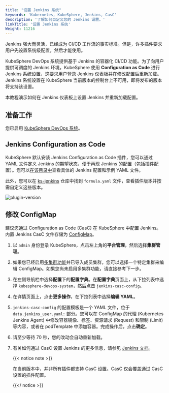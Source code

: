 ```yaml
---
title: "设置 Jenkins 系统"
keywords: 'Kubernetes, KubeSphere, Jenkins, CasC'
description: '了解如何自定义您的 Jenkins 设置。'
linkTitle: '设置 Jenkins 系统'
Weight: 11216
---
```


Jenkins 强大而灵活，已经成为 CI/CD 工作流的事实标准。但是，许多插件要求用户先设置系统级配置，然后才能使用。

KubeSphere DevOps 系统提供基于 Jenkins 的容器化 CI/CD 功能。为了向用户提供可调度的 Jenkins 环境，KubeSphere 使用 **Configuration as Code** 进行 Jenkins 系统设置，这要求用户登录 Jenkins 仪表板并在修改配置后重新加载。Jenkins 系统设置在 KubeSphere 当前版本的控制台上不可用，即将发布的版本将支持该设置。

本教程演示如何在 Jenkins 仪表板上设置 Jenkins 并重新加载配置。

## 准备工作

您已启用 [KubeSphere DevOps 系统](../../../../pluggable-components/devops/)。

## Jenkins Configuration as Code

KubeSphere 默认安装 Jenkins Configuration as Code 插件，您可以通过 YAML 文件定义 Jenkins 的期望状态，便于再现 Jenkins 的配置（包括插件配置）。您可以[在该目录中](https://github.com/jenkinsci/configuration-as-code-plugin/tree/master/demos)查看具体的 Jenkins 配置和示例 YAML 文件。

此外，您可以在 [ks-jenkins](https://github.com/whenegghitsrock/ks-jenkins) 仓库中找到 `formula.yaml` 文件，查看插件版本并按需自定义这些版本。

![plugin-version](/images/docs/v3.x/zh-cn/devops-user-guide/use-devops/jenkins-system-settings/plugin-version.png)

## 修改 ConfigMap

建议您通过 Configuration as Code (CasC) 在 KubeSphere 中配置 Jenkins。内置 Jenkins CasC 文件存储为 [ConfigMap](../../../../project-user-guide/configuration/configmaps/)。

1. 以 `admin` 身份登录 KubeSphere，点击左上角的**平台管理**，然后选择**集群管理**。

2. 如果您已经启用[多集群功能](../../../../multicluster-management/)并已导入成员集群，您可以选择一个特定集群来编辑 ConfigMap。如果您尚未启用多集群功能，请直接参考下一步。

3. 在左侧导航栏中选择**配置**下的**配置字典**。在**配置字典**页面上，从下拉列表中选择 `kubesphere-devops-system`，然后点击 `jenkins-casc-config`。

4. 在详情页面上，点击**更多操作**，在下拉列表中选择**编辑 YAML**。

5. `jenkins-casc-config` 的配置模板是一个 YAML 文件，位于 `data.jenkins_user.yaml:` 部分。您可以在 ConfigMap 的代理 (Kubernetes Jenkins Agent) 中修改容器镜像、标签、资源请求 (Request) 和限制 (Limit) 等内容，或者在 podTemplate 中添加容器。完成操作后，点击**确定**。

6. 请至少等待 70 秒，您的改动会自动重新加载。

7. 有关如何通过 CasC 设置 Jenkins 的更多信息，请参见 [Jenkins 文档](https://github.com/jenkinsci/configuration-as-code-plugin)。

   {{< notice note >}}

   在当前版本中，并非所有插件都支持 CasC 设置。CasC 仅会覆盖通过 CasC 设置的插件配置。

   {{</ notice >}} 

